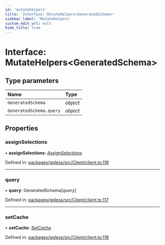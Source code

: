 ```yaml
---
id: 'mutatehelpers'
title: 'Interface: MutateHelpers<GeneratedSchema>'
sidebar_label: 'MutateHelpers'
custom_edit_url: null
hide_title: true
---
```


# Interface: MutateHelpers<GeneratedSchema\>

## Type parameters

| Name                    | Type     |
| :---------------------- | :------- |
| `GeneratedSchema`       | _object_ |
| `GeneratedSchema.query` | _object_ |

## Properties

### assignSelections

• **assignSelections**: [_AssignSelections_](assignselections.md)

Defined in: [packages/gqless/src/Client/client.ts:119](https://github.com/gqless/gqless/blob/master/packages/gqless/src/Client/client.ts#L119)

---

### query

• **query**: GeneratedSchema[*query*]

Defined in: [packages/gqless/src/Client/client.ts:117](https://github.com/gqless/gqless/blob/master/packages/gqless/src/Client/client.ts#L117)

---

### setCache

• **setCache**: [_SetCache_](setcache.md)

Defined in: [packages/gqless/src/Client/client.ts:118](https://github.com/gqless/gqless/blob/master/packages/gqless/src/Client/client.ts#L118)
